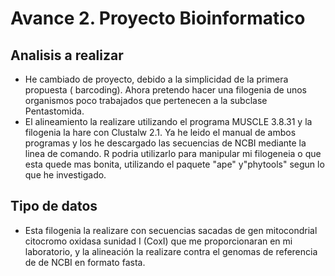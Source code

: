 # Avance 2. Proyecto Bioinformatico
## Analisis a realizar 

* He cambiado de proyecto, debido a la simplicidad de la primera  propuesta ( barcoding). Ahora pretendo hacer una filogenia de unos organismos poco trabajados que pertenecen a la subclase  Pentastomida.
* El alineamiento la realizare utilizando el programa MUSCLE 3.8.31 y la filogenia la hare con Clustalw 2.1.  Ya he leido el manual de ambos programas y los he descargado las secuencias de NCBI mediante la linea de comando. 
 R podria utilizarlo para manipular mi filogeneia o que esta quede mas bonita, utilizando el paquete "ape" y"phytools" segun lo que he investigado. 
## Tipo de datos 
* Esta filogenia la realizare con secuencias sacadas de gen  mitocondrial  citocromo oxidasa sunidad I (CoxI) que me proporcionaran en mi laboratorio, y  la alineación la realizare contra el genomas de referencia de de NCBI en formato fasta.
